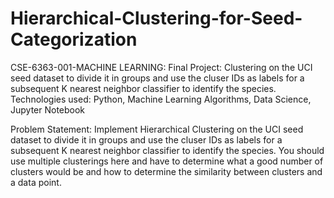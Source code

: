 # Hierarchical-Clustering-for-Seed-Categorization
CSE-6363-001-MACHINE LEARNING: Final Project: Clustering on the UCI seed dataset to divide it in groups and use the cluser IDs as labels for a subsequent K nearest neighbor classifier to identify the species. Technologies used: Python, Machine Learning Algorithms, Data Science, Jupyter Notebook

Problem Statement: Implement Hierarchical Clustering on the UCI seed dataset to divide it in groups and use the cluser IDs as labels for a subsequent K nearest neighbor classifier to identify the species. You should use multiple clusterings here and have to determine what a good number of clusters would be and how to determine the similarity between clusters and a data point.
